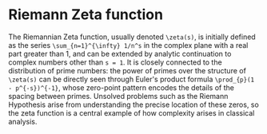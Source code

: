 # Riemann Zeta function

The Riemannian Zeta function, usually denoted `\zeta(s)`, is initially defined as the series `\sum_{n=1}^{\infty} 1/n^s` in the complex plane with a real part greater than 1, and can be extended by analytic continuation to complex numbers other than `s = 1`. It is closely connected to the distribution of prime numbers: the power of primes over the structure of `\zeta(s)` can be directly seen through Euler's product formula `\prod_{p}(1 - p^{-s})^{-1}`, whose zero-point pattern encodes the details of the spacing between primes. Unsolved problems such as the Riemann Hypothesis arise from understanding the precise location of these zeros, so the zeta function is a central example of how complexity arises in classical analysis.